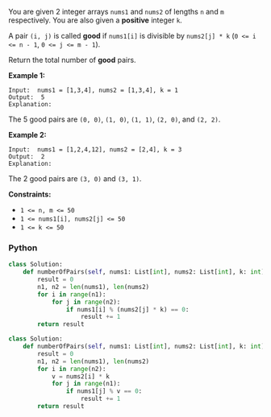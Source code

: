 You are given 2 integer arrays  `nums1`  and  `nums2`  of lengths  `n`  and  `m`  respectively. You are also given a  **positive**  integer  `k`.

A pair  `(i, j)`  is called  **good**  if  `nums1[i]`  is divisible by  `nums2[j] * k`  (`0 <= i <= n - 1`,  `0 <= j <= m - 1`).

Return the total number of  **good**  pairs.

**Example 1:**
```
Input:  nums1 = [1,3,4], nums2 = [1,3,4], k = 1
Output:  5
Explanation:
```
The 5 good pairs are  `(0, 0)`,  `(1, 0)`,  `(1, 1)`,  `(2, 0)`, and  `(2, 2)`.

**Example 2:**
```
Input:  nums1 = [1,2,4,12], nums2 = [2,4], k = 3
Output:  2
Explanation:
```
The 2 good pairs are  `(3, 0)`  and  `(3, 1)`.

**Constraints:**

-   `1 <= n, m <= 50`
-   `1 <= nums1[i], nums2[j] <= 50`
-   `1 <= k <= 50`


### Python
```py
class Solution:
    def numberOfPairs(self, nums1: List[int], nums2: List[int], k: int) -> int:
        result = 0
        n1, n2 = len(nums1), len(nums2)
        for i in range(n1):
            for j in range(n2):
                if nums1[i] % (nums2[j] * k) == 0:
                    result += 1
        return result
```

```py
class Solution:
    def numberOfPairs(self, nums1: List[int], nums2: List[int], k: int) -> int:
        result = 0
        n1, n2 = len(nums1), len(nums2)
        for i in range(n2):
            v = nums2[i] * k
            for j in range(n1):
                if nums1[j] % v == 0:
                    result += 1
        return result
```
